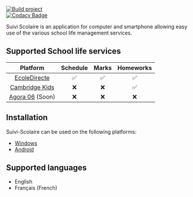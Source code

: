 [![Build project](https://github.com/06-Games/Suivi-Scolaire/workflows/Build%20project/badge.svg)](https://github.com/06-Games/Suivi-Scolaire/actions?query=workflow%3A%22Build+project%22)  
[![Codacy Badge](https://app.codacy.com/project/badge/Grade/ebcfd54191d0408b9b87ccaa85e3e8fb)](https://www.codacy.com/gh/06-Games/Suivi-Scolaire?utm_source=github.com&amp;utm_medium=referral&amp;utm_content=06-Games/Suivi-Scolaire&amp;utm_campaign=Badge_Grade)
  
Suivi Scolaire is an application for computer and smartphone allowing easy use of the various school life management services.

## Supported School life services

| Platform                                                | Schedule | Marks | Homeworks |
|:-------------------------------------------------------:|:--------:|:-----:|:---------:|
| [EcoleDirecte](https://www.ecoledirecte.com)            | ✅        | ✅    | ✅        |
| [Cambridge Kids](https://cambridgekids.sophiacloud.com) | ❌        | ❌    | ✅        |
| [Agora 06](https://www.agora06.fr) (Soon)               | ❌        | ❌    | ❌        |

## Installation
Suivi-Scolaire can be used on the following platforms:
* [Windows](https://github.com/06-Games/Suivi-Scolaire/releases/latest)
* [Android](https://play.google.com/store/apps/details?id=com.fr_06Games.SuiviScolaire)

## Supported languages
* English
* Français (French)
